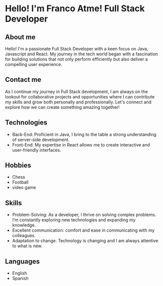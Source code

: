 # Hello! I'm Franco Atme! Full Stack Developer

## About me
Hello! I'm a passionate Full Stack Developer with a keen focus on Java, Javascript and React. My journey in the tech world began with a fascination for building solutions that not only perform efficiently but also deliver a compelling user experience.

## Contact me
As I continue my journey in Full Stack development, I am always on the lookout for collaborative projects and opportunities where I can contribute my skills and grow both personally and professionally. Let's connect and explore how we can create something amazing together!

## Technologies
- Back-End: Proficient in Java, I bring to the table a strong understanding of server-side development.
- Front-End: My expertise in React allows me to create interactive and user-friendly interfaces.

## Hobbies
- Chess
- Football
- video game

## Skills
- Problem-Solving: As a developer, I thrive on solving complex problems. I’m constantly exploring new technologies and expanding my knowledge.
- Excellent communication: comfort and ease in communicating with my colleagues.
- Adaptation to change. Technology is changing and I am always attentive to what is new.

## Languages
  - English
  - Spanish

